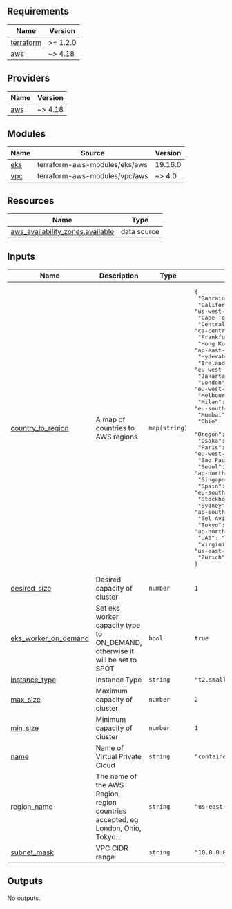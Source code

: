 <!-- BEGIN_TF_DOCS -->
## Requirements

| Name | Version |
|------|---------|
| <a name="requirement_terraform"></a> [terraform](#requirement\_terraform) | >= 1.2.0 |
| <a name="requirement_aws"></a> [aws](#requirement\_aws) | ~> 4.18 |

## Providers

| Name | Version |
|------|---------|
| <a name="provider_aws"></a> [aws](#provider\_aws) | ~> 4.18 |

## Modules

| Name | Source | Version |
|------|--------|---------|
| <a name="module_eks"></a> [eks](#module\_eks) | terraform-aws-modules/eks/aws | 19.16.0 |
| <a name="module_vpc"></a> [vpc](#module\_vpc) | terraform-aws-modules/vpc/aws | ~> 4.0 |

## Resources

| Name | Type |
|------|------|
| [aws_availability_zones.available](https://registry.terraform.io/providers/hashicorp/aws/latest/docs/data-sources/availability_zones) | data source |

## Inputs

| Name | Description | Type | Default | Required |
|------|-------------|------|---------|:--------:|
| <a name="input_country_to_region"></a> [country\_to\_region](#input\_country\_to\_region) | A map of countries to AWS regions | `map(string)` | <pre>{<br>  "Bahrain": "me-south-1",<br>  "California": "us-west-1",<br>  "Cape Town": "af-south-1",<br>  "Central": "ca-central-1",<br>  "Frankfurt": "eu-central-1",<br>  "Hong Kong": "ap-east-1",<br>  "Hyderabad": "ap-south-2",<br>  "Ireland": "eu-west-1",<br>  "Jakarta": "ap-southeast-3",<br>  "London": "eu-west-2",<br>  "Melbourne": "ap-southeast-4",<br>  "Milan": "eu-south-1",<br>  "Mumbai": "ap-south-1",<br>  "Ohio": "us-east-2",<br>  "Oregon": "us-west-2",<br>  "Osaka": "ap-northeast-3",<br>  "Paris": "eu-west-3",<br>  "Sao Paulo": "sa-east-1",<br>  "Seoul": "ap-northeast-2",<br>  "Singapore": "ap-southeast-1",<br>  "Spain": "eu-south-2",<br>  "Stockholm": "eu-north-1",<br>  "Sydney": "ap-southeast-2",<br>  "Tel Aviv": "il-central-1",<br>  "Tokyo": "ap-northeast-1",<br>  "UAE": "me-central-1",<br>  "Virginia": "us-east-1",<br>  "Zurich": "eu-central-2"<br>}</pre> | no |
| <a name="input_desired_size"></a> [desired\_size](#input\_desired\_size) | Desired capacity of cluster | `number` | `1` | no |
| <a name="input_eks_worker_on_demand"></a> [eks\_worker\_on\_demand](#input\_eks\_worker\_on\_demand) | Set eks worker capacity type to ON\_DEMAND, otherwise it will be set to SPOT | `bool` | `true` | no |
| <a name="input_instance_type"></a> [instance\_type](#input\_instance\_type) | Instance Type | `string` | `"t2.small"` | no |
| <a name="input_max_size"></a> [max\_size](#input\_max\_size) | Maximum capacity of cluster | `number` | `2` | no |
| <a name="input_min_size"></a> [min\_size](#input\_min\_size) | Minimum capacity of cluster | `number` | `1` | no |
| <a name="input_name"></a> [name](#input\_name) | Name of Virtual Private Cloud | `string` | `"container-accelerator-vpc"` | no |
| <a name="input_region_name"></a> [region\_name](#input\_region\_name) | The name of the AWS Region, region countries accepted, eg London, Ohio, Tokyo... | `string` | `"us-east-1"` | no |
| <a name="input_subnet_mask"></a> [subnet\_mask](#input\_subnet\_mask) | VPC CIDR range | `string` | `"10.0.0.0/16"` | no |

## Outputs

No outputs.
<!-- END_TF_DOCS -->